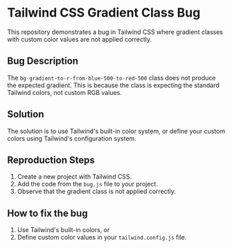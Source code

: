 # Tailwind CSS Gradient Class Bug

This repository demonstrates a bug in Tailwind CSS where gradient classes with custom color values are not applied correctly.

## Bug Description
The `bg-gradient-to-r-from-blue-500-to-red-500` class does not produce the expected gradient.  This is because the class is expecting the standard Tailwind colors, not custom RGB values.

## Solution
The solution is to use Tailwind's built-in color system, or define your custom colors using Tailwind's configuration system.

## Reproduction Steps
1. Create a new project with Tailwind CSS.
2. Add the code from the `bug.js` file to your project.
3. Observe that the gradient class is not applied correctly.

## How to fix the bug
1. Use Tailwind's built-in colors, or 
2. Define custom color values in your `tailwind.config.js` file.
